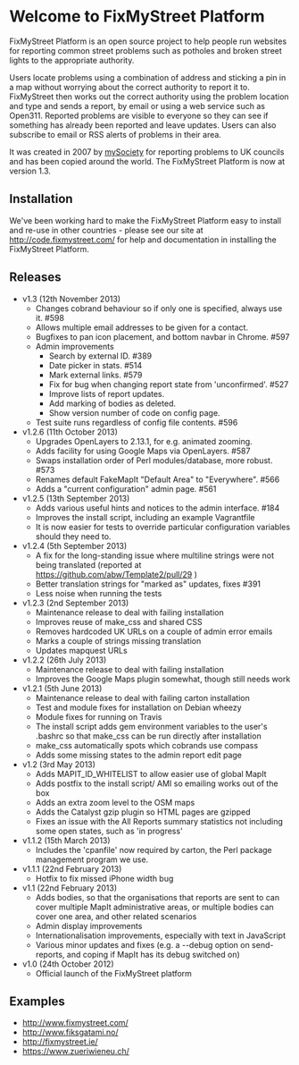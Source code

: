 # Welcome to FixMyStreet Platform

FixMyStreet Platform is an open source project to help people run websites for
reporting common street problems such as potholes and broken street lights to
the appropriate authority.

Users locate problems using a combination of address and sticking a pin
in a map without worrying about the correct authority to report it to.
FixMyStreet then works out the correct authority using the problem location and
type and sends a report, by email or using a web service such as Open311.
Reported problems are visible to everyone so they can see if something has
already been reported and leave updates. Users can also subscribe to email or
RSS alerts of problems in their area.

It was created in 2007 by [mySociety](http://www.mysociety.org/) for reporting
problems to UK councils and has been copied around the world. The FixMyStreet
Platform is now at version 1.3.

## Installation

We've been working hard to make the FixMyStreet Platform easy to install and
re-use in other countries - please see our site at <http://code.fixmystreet.com/>
for help and documentation in installing the FixMyStreet Platform.

## Releases

* v1.3 (12th November 2013)
    - Changes cobrand behaviour so if only one is specified, always use it. #598
    - Allows multiple email addresses to be given for a contact.
    - Bugfixes to pan icon placement, and bottom navbar in Chrome. #597
    - Admin improvements
        - Search by external ID. #389
        - Date picker in stats. #514
        - Mark external links. #579
        - Fix for bug when changing report state from 'unconfirmed'. #527
        - Improve lists of report updates.
        - Add marking of bodies as deleted.
        - Show version number of code on config page.
    - Test suite runs regardless of config file contents. #596
* v1.2.6 (11th October 2013)
    - Upgrades OpenLayers to 2.13.1, for e.g. animated zooming.
    - Adds facility for using Google Maps via OpenLayers. #587
    - Swaps installation order of Perl modules/database, more robust. #573
    - Renames default FakeMapIt "Default Area" to "Everywhere". #566
    - Adds a "current configuration" admin page. #561
* v1.2.5 (13th September 2013)
    - Adds various useful hints and notices to the admin interface. #184
    - Improves the install script, including an example Vagrantfile
    - It is now easier for tests to override particular configuration
      variables should they need to.
* v1.2.4 (5th September 2013)
    - A fix for the long-standing issue where multiline strings were not being
      translated (reported at https://github.com/abw/Template2/pull/29 )
    - Better translation strings for "marked as" updates, fixes #391
    - Less noise when running the tests
* v1.2.3 (2nd September 2013)
    - Maintenance release to deal with failing installation
    - Improves reuse of make_css and shared CSS
    - Removes hardcoded UK URLs on a couple of admin error emails
    - Marks a couple of strings missing translation
    - Updates mapquest URLs
* v1.2.2 (26th July 2013)
    - Maintenance release to deal with failing installation
    - Improves the Google Maps plugin somewhat, though still needs work
* v1.2.1 (5th June 2013)
    - Maintenance release to deal with failing carton installation
    - Test and module fixes for installation on Debian wheezy
    - Module fixes for running on Travis
    - The install script adds gem environment variables to the user's .bashrc
      so that make_css can be run directly after installation
    - make_css automatically spots which cobrands use compass
    - Adds some missing states to the admin report edit page
* v1.2 (3rd May 2013)
    - Adds MAPIT_ID_WHITELIST to allow easier use of global MapIt
    - Adds postfix to the install script/ AMI so emailing works out of the box
    - Adds an extra zoom level to the OSM maps
    - Adds the Catalyst gzip plugin so HTML pages are gzipped
    - Fixes an issue with the All Reports summary statistics not including some
      open states, such as 'in progress'
* v1.1.2 (15th March 2013)
    - Includes the 'cpanfile' now required by carton, the Perl package
      management program we use.
* v1.1.1 (22nd February 2013)
    - Hotfix to fix missed iPhone width bug
* v1.1 (22nd February 2013)
    - Adds bodies, so that the organisations that reports are sent to can cover
      multiple MapIt administrative areas, or multiple bodies can cover one
      area, and other related scenarios
    - Admin display improvements
    - Internationalisation improvements, especially with text in JavaScript
    - Various minor updates and fixes (e.g. a --debug option on send-reports,
      and coping if MapIt has its debug switched on)
* v1.0 (24th October 2012)
    - Official launch of the FixMyStreet platform

## Examples

* <http://www.fixmystreet.com/>
* <http://www.fiksgatami.no/>
* <http://fixmystreet.ie/>
* <https://www.zueriwieneu.ch/>

